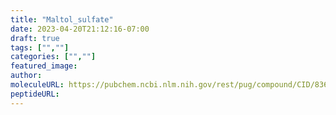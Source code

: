 ```yaml
---
title: "Maltol_sulfate"
date: 2023-04-20T21:12:16-07:00
draft: true
tags: ["",""]
categories: ["",""]
featured_image: 
author: 
moleculeURL: https://pubchem.ncbi.nlm.nih.gov/rest/pug/compound/CID/8369/record/SDF/?record_type=3d&response_type=display
peptideURL:
---
```

